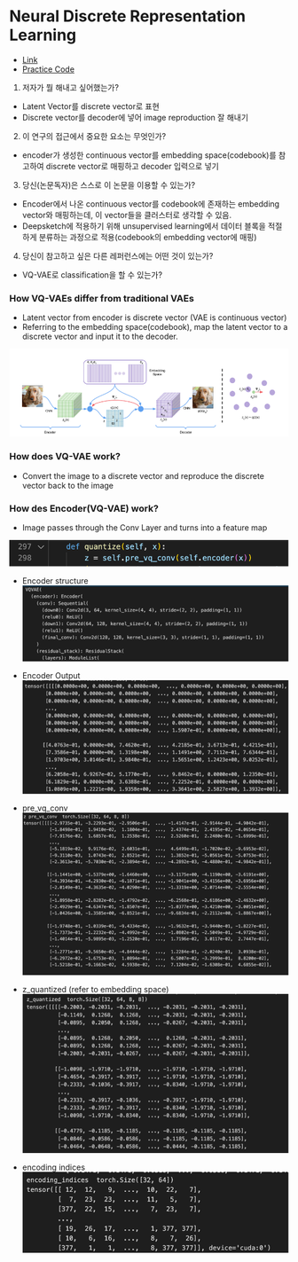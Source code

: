 # Neural Discrete Representation Learning

-   [Link](https://arxiv.org/abs/1711.00937)
-   [Practice Code](https://github.com/airalcorn2/vqvae-pytorch)

1. 저자가 뭘 해내고 싶어했는가?

-   Latent Vector를 discrete vector로 표현
-   Discrete vector를 decoder에 넣어 image reproduction 잘 해내기

2. 이 연구의 접근에서 중요한 요소는 무엇인가?

-   encoder가 생성한 continuous vector를 embedding space(codebook)를 참고하여 discrete vector로 매핑하고 decoder 입력으로 넣기

3. 당신(논문독자)은 스스로 이 논문을 이용할 수 있는가?

-   Encoder에서 나온 continuous vector를 codebook에 존재하는 embedding vector와 매핑하는데, 이 vector들을 클러스터로 생각할 수 있음.
-   Deepsketch에 적용하기 위해 unsupervised learning에서 데이터 블록을 적절하게 분류하는 과정으로 적용(codebook의 embedding vector에 매핑)

4. 당신이 참고하고 싶은 다른 레퍼런스에는 어떤 것이 있는가?

-   VQ-VAE로 classification을 할 수 있는가?

### How VQ-VAEs differ from traditional VAEs

-   Latent vector from encoder is discrete vector (VAE is continuous vector)
-   Referring to the embedding space(codebook), map the latent vector to a discrete vector and input it to the decoder.

![alt text](./images/image.png)

### How does VQ-VAE work?

-   Convert the image to a discrete vector and reproduce the discrete vector back to the image

### How des Encoder(VQ-VAE) work?

-   Image passes through the Conv Layer and turns into a feature map

![alt text](./images/image2.png)

-   Encoder structure
    ![alt text](./images/image3.png)

-   Encoder Output
    ![alt text](./images/image5.png)

-   pre_vq_conv
    ![alt text](./images/image6.png)

-   z_quantized (refer to embedding space)
    ![alt text](./images/image7.png)

-   encoding indices
    ![alt text](./images/image8.png)
